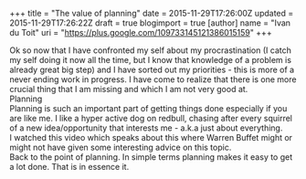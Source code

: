+++
title = "The value of planning"
date = 2015-11-29T17:26:00Z
updated = 2015-11-29T17:26:22Z
draft = true
blogimport = true 
[author]
	name = "Ivan du Toit"
	uri = "https://plus.google.com/109733145121386015159"
+++

<div dir="ltr">Ok so now that I have confronted my self about my procrastination (I catch my self doing it now all the time, but I know that knowledge of a problem is already great big step) and I have sorted out my priorities - this is more of a never ending work in progress. I have come to realize that there is one more crucial thing that I am missing and which I am not very good at.</div><div dir="ltr">Planning</div><div dir="ltr">Planning is such an important part of getting things done especially if you are like me. I like a hyper active dog on redbull, chasing after every squirrel of a new idea/opportunity that interests me - a.k.a just about everything.</div><div dir="ltr">I watched this video which speaks about this where Warren Buffet might or might not have given some interesting advice on this topic.</div><div dir="ltr">Back to the point of planning. In simple terms planning makes it easy to get a lot done. That is in essence it. </div>
